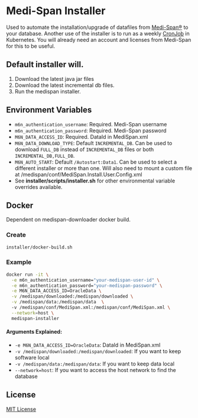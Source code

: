# Medi-Span Installer

Used to automate the installation/upgrade of datafiles from [Medi-Span®](https://www.wolterskluwer.com/en/solutions/medi-span) to your database.
Another use of the installer is to run as a weekly [CronJob](helm/cronjob/README.md) in Kubernetes. You will already need an account and licenses from Medi-Span for this to be useful.

## Default installer will.
1. Download the latest java jar files
2. Download the latest incremental db files.
3. Run the medispan installer.
## Environment Variables
- `m6n_authentication_username`: Required. Medi-Span username
- `m6n_authentication_password`: Required. Medi-Span password
- `M6N_DATA_ACCESS_ID`: Required. DataId in MediSpan.xml
- `M6N_DATA_DOWNLOAD_TYPE`: Default `INCREMENTAL_DB`. Can be used to download `FULL_DB` instead of `INCREMENTAL_DB` files or both `INCREMENTAL_DB,FULL_DB`.
- `M6N_AUTO_START`: Default `/Autostart:Data1`. Can be used to select a different installer or more than one.  Will also need to mount a custom file at /medispan/conf/MediSpan.Install.User.Config.xml
- See **installer/scripts/installer.sh** for other environmental variable overrides available.

## Docker

Dependent on medispan-downloader docker build.

### Create
```bash
installer/docker-build.sh
```

### Example
```bash
docker run -it \
  -e m6n_authentication_username="your-medispan-user-id" \
  -e m6n_authentication_password="your-medispan-password" \
  -e M6N_DATA_ACCESS_ID=OracleData \
  -v /medispan/downloaded:/medispan/downloaded \
  -v /medispan/data:/medispan/data  \ 
  -v /medispan/conf/MediSpan.xml:/medispan/conf/MediSpan.xml \
  --network=host \
  medispan-installer
```

#### Arguments Explained:
- `-e M6N_DATA_ACCESS_ID=OracleData`: DataId in MediSpan.xml
- `-v /medispan/downloaded:/medispan/downloaded`: If you want to keep software local
- `-v /medispan/data:/medispan/data`: If you want to keep data local
- `--network=host`: If you want to access the host network to find the database

## License
[MIT License](LICENSE)
